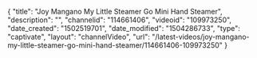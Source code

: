 {
    "title": "Joy Mangano My Little Steamer Go Mini Hand Steamer",
    "description": "",
    "channelid": "114661406",
    "videoid": "109973250",
    "date_created": "1502519701",
    "date_modified": "1504286733",
    "type": "captivate",
    "layout": "channelVideo",
    "url": "\/latest-videos\/joy-mangano-my-little-steamer-go-mini-hand-steamer\/114661406-109973250"
}